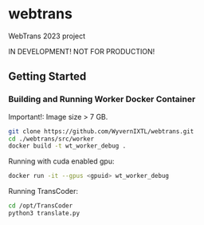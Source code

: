 # webtrans
WebTrans 2023 project

IN DEVELOPMENT! NOT FOR PRODUCTION!

## Getting Started
### Building and Running Worker Docker Container
Important!: Image size > 7 GB.

```bash
git clone https://github.com/WyvernIXTL/webtrans.git
cd ./webtrans/src/worker
docker build -t wt_worker_debug .
```
Running with cuda enabled gpu:
```bash
docker run -it --gpus <gpuid> wt_worker_debug
```
Running TransCoder:
```bash
cd /opt/TransCoder
python3 translate.py
```